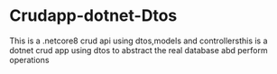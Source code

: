 # Crudapp-dotnet-Dtos


This is a .netcore8 crud api using dtos,models and controllersthis is a dotnet crud app using dtos to abstract the real database abd perform operations
